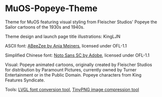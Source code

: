 # MuOS-Popeye-Theme
Theme for MuOS featuring visual styling from Fleischer Studios' Popeye the Sailor cartoons of the 1930s and 1940s.


Theme design and launch page title illustrations: KingLJN

ASCII font: [ABeeZee by Anja Meiners](https://fonts.google.com/specimen/ABeeZee), licensed under OFL-1.1

Simplified Chinese font: [Noto Sans SC by Adobe](https://fonts.google.com/noto/specimen/Noto+Sans+SC), licensed under OFL-1.1

Visual: Popeye animated cartoons, originally created by Fleischer Studios for distribution by Paramount Pictures, currently owned by Turner Entertainment or in the Public Domain. Popeye characters from King Features Syndicate.

Tools: [LVGL font conversion tool](https://lvgl.io/tools/fontconverter), [TinyPNG image compression tool](https://tinypng.com/)
